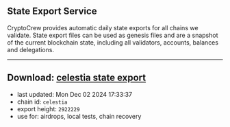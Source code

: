 ## State Export Service
CryptoCrew provides automatic daily state exports for all chains we validate. State export files can be used as genesis files and are a snapshot of the current blockchain state, including all validators, accounts, balances and delegations.

---
**Download: [celestia state export](https://dl-eu2.ccvalidators.com/SERVICE/celestia/celestia_export_2922229.json)**
---

- last updated: Mon Dec 02 2024 17:33:37
- chain id: `celestia`
- export height: `2922229`
- use for: airdrops, local tests, chain recovery
